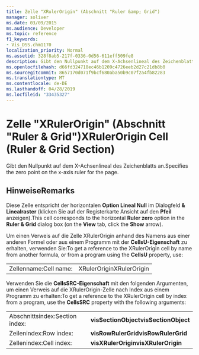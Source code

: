 ```yaml
---
title: Zelle "XRulerOrigin" (Abschnitt "Ruler &amp; Grid")
manager: soliver
ms.date: 03/09/2015
ms.audience: Developer
ms.topic: reference
f1_keywords:
- Vis_DSS.chm1170
localization_priority: Normal
ms.assetid: 328f8ab5-217f-0336-0d56-611eff509fe8
description: Gibt den Nullpunkt auf dem X-Achsenlineal des Zeichenblatts an.
ms.openlocfilehash: d66fd324718ec46b1209c4726eeb2d27c21db8b0
ms.sourcegitcommit: 8657170d071f9bcf680aba50b9c07f2a4fb82283
ms.translationtype: MT
ms.contentlocale: de-DE
ms.lasthandoff: 04/28/2019
ms.locfileid: "33435327"
---
```

# <a name="xrulerorigin-cell-ruler-amp-grid-section"></a><span data-ttu-id="f921e-103">Zelle "XRulerOrigin" (Abschnitt "Ruler &amp; Grid")</span><span class="sxs-lookup"><span data-stu-id="f921e-103">XRulerOrigin Cell (Ruler &amp; Grid Section)</span></span>

<span data-ttu-id="f921e-104">Gibt den Nullpunkt auf dem X-Achsenlineal des Zeichenblatts an.</span><span class="sxs-lookup"><span data-stu-id="f921e-104">Specifies the zero point on the x-axis ruler for the page.</span></span>
  
## <a name="remarks"></a><span data-ttu-id="f921e-105">Hinweise</span><span class="sxs-lookup"><span data-stu-id="f921e-105">Remarks</span></span>

<span data-ttu-id="f921e-106">Diese Zelle entspricht der horizontalen **Option Lineal Null**  im Dialogfeld **&amp; Linealraster** (klicken Sie auf der Registerkarte Ansicht auf den **Pfeil** anzeigen).</span><span class="sxs-lookup"><span data-stu-id="f921e-106">This cell corresponds to the horizontal **Ruler zero** option in the **Ruler &amp; Grid** dialog box (on the **View** tab, click the **Show** arrow).</span></span> 
  
<span data-ttu-id="f921e-107">Um einen Verweis auf die Zelle XRulerOrigin anhand des Namens aus einer anderen Formel oder aus einem Programm mit der **CellsU-Eigenschaft** zu erhalten, verwenden Sie:</span><span class="sxs-lookup"><span data-stu-id="f921e-107">To get a reference to the XRulerOrigin cell by name from another formula, or from a program using the **CellsU** property, use:</span></span> 
  
|||
|:-----|:-----|
|<span data-ttu-id="f921e-108">Zellenname:</span><span class="sxs-lookup"><span data-stu-id="f921e-108">Cell name:</span></span>  <br/> |<span data-ttu-id="f921e-109">XRulerOrigin</span><span class="sxs-lookup"><span data-stu-id="f921e-109">XRulerOrigin</span></span>  <br/> |
   
<span data-ttu-id="f921e-110">Verwenden Sie die **CellsSRC-Eigenschaft** mit den folgenden Argumenten, um einen Verweis auf die XRulerOrigin-Zelle nach Index aus einem Programm zu erhalten:</span><span class="sxs-lookup"><span data-stu-id="f921e-110">To get a reference to the XRulerOrigin cell by index from a program, use the **CellsSRC** property with the following arguments:</span></span> 
  
|||
|:-----|:-----|
|<span data-ttu-id="f921e-111">Abschnittsindex:</span><span class="sxs-lookup"><span data-stu-id="f921e-111">Section index:</span></span>  <br/> |<span data-ttu-id="f921e-112">**visSectionObject**</span><span class="sxs-lookup"><span data-stu-id="f921e-112">**visSectionObject**</span></span> <br/> |
|<span data-ttu-id="f921e-113">Zeilenindex:</span><span class="sxs-lookup"><span data-stu-id="f921e-113">Row index:</span></span>  <br/> |<span data-ttu-id="f921e-114">**visRowRulerGrid**</span><span class="sxs-lookup"><span data-stu-id="f921e-114">**visRowRulerGrid**</span></span> <br/> |
|<span data-ttu-id="f921e-115">Zellenindex:</span><span class="sxs-lookup"><span data-stu-id="f921e-115">Cell index:</span></span>  <br/> |<span data-ttu-id="f921e-116">**visXRulerOrigin**</span><span class="sxs-lookup"><span data-stu-id="f921e-116">**visXRulerOrigin**</span></span> <br/> |
   


